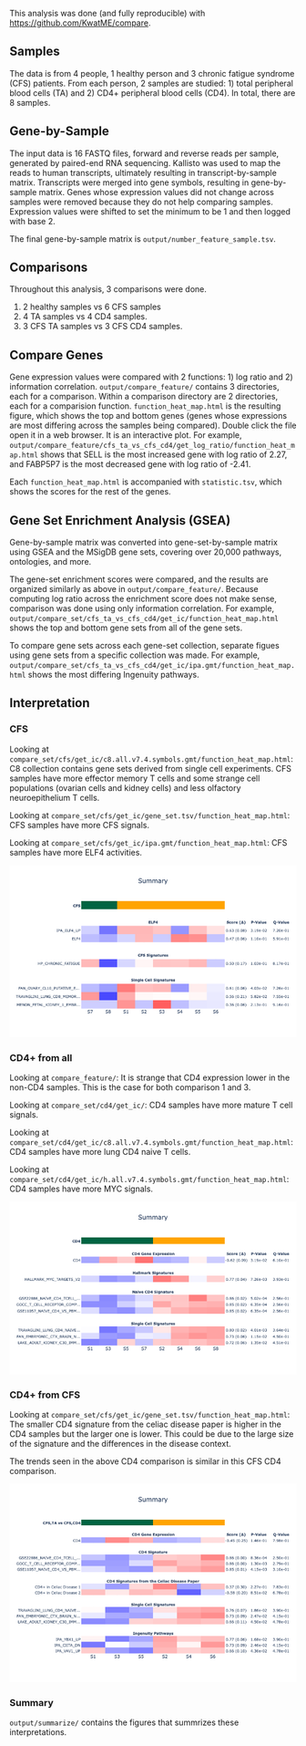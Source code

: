 This analysis was done (and fully reproducible) with https://github.com/KwatME/compare.

## Samples

The data is from 4 people, 1 healthy person and 3 chronic fatigue syndrome (CFS) patients.
From each person, 2 samples are studied: 1) total peripheral blood cells (TA) and 2) CD4+ peripheral blood cells (CD4).
In total, there are 8 samples.

## Gene-by-Sample

The input data is 16 FASTQ files, forward and reverse reads per sample, generated by paired-end RNA sequencing.
Kallisto was used to map the reads to human transcripts, ultimately resulting in transcript-by-sample matrix.
Transcripts were merged into gene symbols, resulting in gene-by-sample matrix.
Genes whose expression values did not change across samples were removed because they do not help comparing samples.
Expression values were shifted to set the minimum to be 1 and then logged with base 2.

The final gene-by-sample matrix is `output/number_feature_sample.tsv`.

## Comparisons

Throughout this analysis, 3 comparisons were done.

1. 2 healthy samples vs 6 CFS samples
2. 4 TA samples vs 4 CD4 samples.
3. 3 CFS TA samples vs 3 CFS CD4 samples.

## Compare Genes

Gene expression values were compared with 2 functions: 1) log ratio and 2) information correlation.
`output/compare_feature/` contains 3 directories, each for a comparison.
Within a comparison directory are 2 directories, each for a comparision function.
`function_heat_map.html` is the resulting figure, which shows the top and bottom genes (genes whose expressions are most differing across the samples being compared).
Double click the file open it in a web browser.
It is an interactive plot.
For example, `output/compare_feature/cfs_ta_vs_cfs_cd4/get_log_ratio/function_heat_map.html` shows that SELL is the most increased gene with log ratio of 2.27, and FABP5P7 is the most decreased gene with log ratio of -2.41.

Each `function_heat_map.html` is accompanied with `statistic.tsv`, which shows the scores for the rest of the genes.

## Gene Set Enrichment Analysis (GSEA)

Gene-by-sample matrix was converted into gene-set-by-sample matrix using GSEA and the MSigDB gene sets, covering over 20,000 pathways, ontologies, and more.

The gene-set enrichment scores were compared, and the results are organized similarly as above in `output/compare_feature/`.
Because computing log ratio across the enrichment score does not make sense, comparison was done using only information correlation.
For example, `output/compare_set/cfs_ta_vs_cfs_cd4/get_ic/function_heat_map.html` shows the top and bottom gene sets from all of the gene sets.

To compare gene sets across each gene-set collection, separate figues using gene sets from a specific collection was made.
For example, `output/compare_set/cfs_ta_vs_cfs_cd4/get_ic/ipa.gmt/function_heat_map.html` shows the most differing Ingenuity pathways.

## Interpretation

### CFS

Looking at `compare_set/cfs/get_ic/c8.all.v7.4.symbols.gmt/function_heat_map.html`:
C8 collection contains gene sets derived from single cell experiments.
CFS samples have more effector memory T cells and some strange cell populations (ovarian cells and kidney cells) and less olfactory neuroepithelium T cells.

Looking at `compare_set/cfs/get_ic/gene_set.tsv/function_heat_map.html`:
CFS samples have more CFS signals.

Looking at `compare_set/cfs/get_ic/ipa.gmt/function_heat_map.html`:
CFS samples have more ELF4 activities.

![](output/summarize_set/cfs/summary.png)

### CD4+ from all

Looking at `compare_feature/`:
It is strange that CD4 expression lower in the non-CD4 samples.
This is the case for both comparison 1 and 3.

Looking at `compare_set/cd4/get_ic/`:
CD4 samples have more mature T cell signals.

Looking at `compare_set/cd4/get_ic/c8.all.v7.4.symbols.gmt/function_heat_map.html`:
CD4 samples have more lung CD4 naive T cells.

Looking at `compare_set/cd4/get_ic/h.all.v7.4.symbols.gmt/function_heat_map.html`:
CD4 samples have more MYC signals.

![](output/summarize_set/cd4/summary.png)

### CD4+ from CFS

Looking at `compare_set/cfs/get_ic/gene_set.tsv/function_heat_map.html`:
The smaller CD4 signature from the celiac disease paper is higher in the CD4 samples but the larger one is lower.
This could be due to the large size of the signature and the differences in the disease context.

The trends seen in the above CD4 comparison is similar in this CFS CD4 comparison.

![](output/summarize_set/cfs_ta_vs_cfs_cd4/summary.png)

### Summary

`output/summarize/` contains the figures that summrizes these interpretations.
